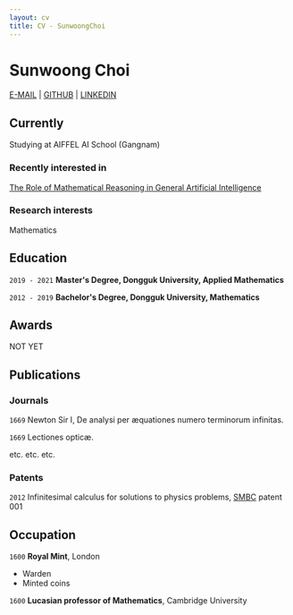 ```yaml
---
layout: cv
title: CV - SunwoongChoi
---
```

# Sunwoong Choi

<div id="webaddress">
<a href="mailto: sunwoongchoi810@gmail.com">E-MAIL</a>
| <a href="https://github.com/sunwoongc">GITHUB</a>
| <a href="https://www.linkedin.com/in/sunwoongchoi810/">LINKEDIN</a>  
</div>


## Currently

Studying at AIFFEL AI School (Gangnam)

### Recently interested in
[The Role of Mathematical Reasoning in General Artificial Intelligence](https://mathai-iclr.github.io/)



### Research interests

Mathematics


## Education

`2019 - 2021`
__Master's Degree, Dongguk University, Applied Mathematics__

`2012 - 2019`
__Bachelor's Degree, Dongguk University, Mathematics__


## Awards

NOT YET



## Publications

<!-- A list is also available [online](http://scholar.google.co.uk/citations?user=LTOTl0YAAAAJ) -->

### Journals

`1669`
Newton Sir I, De analysi per æquationes numero terminorum infinitas. 

`1669`
Lectiones opticæ.

etc. etc. etc.

### Patents

`2012`
Infinitesimal calculus for solutions to physics problems, [SMBC](http://www.techdirt.com/articles/20121011/09312820678/if-patents-had-been-around-time-newton.shtml) patent 001


## Occupation

`1600`
__Royal Mint__, London

- Warden
- Minted coins

`1600`
__Lucasian professor of Mathematics__, Cambridge University



<!-- ### Footer

Last updated: May 2013 -->


